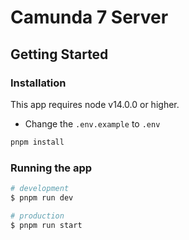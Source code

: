 # Camunda 7 Server

## Getting Started

### Installation

This app requires node v14.0.0 or higher.

- Change the `.env.example` to `.env`

```bash
pnpm install
```

### Running the app

```bash
# development
$ pnpm run dev

# production
$ pnpm run start
```

